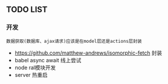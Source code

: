 
## TODO LIST

### 开发


    数据获取(数据库、ajax请求)应该是在model层还是actions层封装
    

* https://github.com/matthew-andrews/isomorphic-fetch 封装
* babel async await 线上尝试
* node ral模块开发
* server 热重启
